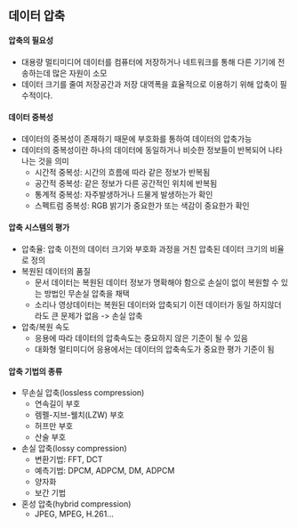 ## 데이터 압축

#### 압축의 필요성
- 대용량 멀티미디어 데이터를 컴퓨터에 저장하거나 네트워크를 통해 다른 기기에 전송하는데 많은 자원이 소모
- 데이터 크기를 줄여 저장공간과 저장 대역폭을 효율적으로 이용하기 위해 압축이 필수적이다.

#### 데이터 중복성
- 데이터의 중복성이 존재하기 때문에 부호화를 통하여 데이터의 압축가능
- 데이터의 중복성이란 하나의 데이터에 동일하거나 비슷한 정보들이 반복되어 나타나는 것을 의미
  - 시간적 중복성: 시간의 흐름에 따라 같은 정보가 반복됨
  - 공간적 중복성: 같은 정보가 다른 공간적인 위치에 반복됨
  - 통계적 중복성: 자주발생하거나 드물게 발생하는가 확인
  - 스펙트럼 중복성: RGB 밝기가 중요한가 또는 색감이 중요한가 확인

#### 압축 시스템의 평가
- 압축율: 압축 이전의 데이터 크기와 부호화 과정을 거친 압축된 데이터 크기의 비율로 정의
- 복원된 데이터의 품질
  - 문서 데이터는 복원된 데이터 정보가 명확해야 함으로 손실이 없이 복원할 수 있는 방법인 무손실 압축을 채택
  - 소리나 영상데이터는 복원된 데이터와 압축되기 이전 데이터가 동일 하지않더라도 큰 문제가 없음 -> 손실 압축
- 압축/복원 속도
  - 응용에 따라 데이터의 압축속도는 중요하지 않은 기준이 될 수 있음
  - 대화형 멀티미디어 응용에서는 데이터의 압축속도가 중요한 평가 기준이 됨

#### 압축 기법의 종류
- 무손실 압축(lossless compression)
  - 연속길이 부호
  - 렘펠-지브-웰치(LZW) 부호
  - 허프만 부호
  - 산술 부호
- 손실 압축(lossy compression)
  - 변환기법: FFT, DCT
  - 예측기법: DPCM, ADPCM, DM, ADPCM
  - 양자화
  - 보간 기법
- 혼성 압축(hybrid compression)
  - JPEG, MPEG, H.261...
